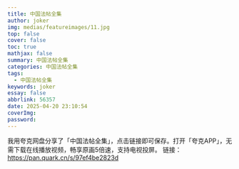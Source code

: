 ```yaml
---
title: 中国法帖全集
author: joker
img: medias/featureimages/11.jpg
top: false
cover: false
toc: true
mathjax: false
summary: 中国法帖全集
categories: 中国法帖全集
tags:
  - 中国法帖全集
keywords: joker
essay: false
abbrlink: 56357
date: 2025-04-20 23:10:54
coverImg:
password:
---
```


我用夸克网盘分享了「中国法帖全集」，点击链接即可保存。打开「夸克APP」，无需下载在线播放视频，畅享原画5倍速，支持电视投屏。
链接：https://pan.quark.cn/s/97ef4be2823d
